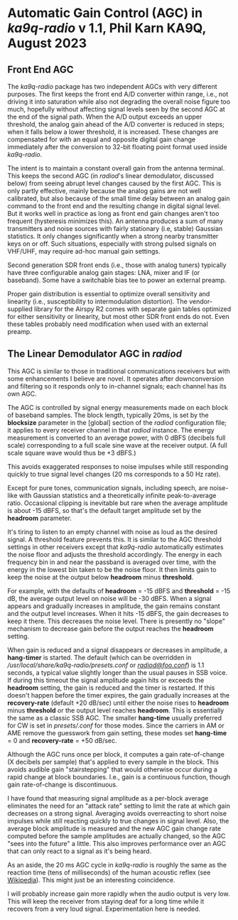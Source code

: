 Automatic Gain Control (AGC) in *ka9q-radio*
v 1.1, Phil Karn KA9Q, August 2023
============================================


Front End AGC
-------------

The *ka9q-radio* package has two independent AGCs with very different
purposes. The first keeps the front end A/D converter within range,
i.e., not driving it into saturation while also not degrading the
overall noise figure too much, hopefully without affecting signal
levels seen by the second AGC at the end of the signal path. When the
A/D output exceeds an upper threshold, the analog gain ahead of the
A/D converter is reduced in steps; when it falls below a lower
threshold, it is increased. These changes are compensated for with an
equal and opposite digital gain change immediately after the
conversion to 32-bit floating point format used inside *ka9q-radio*.

The intent is to maintain a constant overall gain from the antenna
terminal. This keeps the second AGC (in *radiod*'s linear demodulator,
discussed below) from seeing abrupt level changes caused by the first
AGC.  This is only partly effective, mainly because the analog gains
are not well calibrated, but also because of the small time delay
between an analog gain command to the front end and the resulting
change in digital signal level.  But it works well in practice as long
as front end gain changes aren't too frequent (hysteresis minimizes
this). An antenna produces a sum of many transmitters and noise
sources with fairly stationary (i.e, stable) Gaussian statistics. It
only changes significantly when a strong nearby transmitter keys on or
off.  Such situations, especially with strong pulsed signals on
VHF/UHF, may require ad-hoc manual gain settings.

Second generation SDR front ends (i.e., those with analog tuners)
typically have three configurable analog gain stages: LNA, mixer and
IF (or baseband).  Some have a switchable bias tee to power an
external preamp.

Proper gain distribution is essential to optimize overall sensitivity
and linearity (i.e., susceptibility to intermodulation
distortion). The vendor-supplied library for the Airspy R2 comes with
separate gain tables optimized for either sensitivity or linearity,
but most other SDR front ends do not. Even these tables probably need
modification when used with an external preamp.


The Linear Demodulator AGC in *radiod*
--------------------------------------

This AGC is similar to those in traditional communications receivers
but with some enhancements I believe are novel. It operates after
downconversion and filtering so it responds only to in-channel signals;
each channel has its own AGC.

The AGC is controlled by signal energy measurements made on each block
of baseband samples.  The block length, typically 20ms, is set
by the **blocksize** parameter in the [global] section of the *radiod*
configuration file; it applies to every receiver channel in that
*radiod* instance. The energy measurement is converted to an average
power, with 0 dBFS (decibels full scale) corresponding to a full scale
sine wave at the receiver output. (A full scale square wave would thus
be +3 dBFS.)

This avoids exaggerated responses to noise impulses
while still responding quickly to true signal level changes (20 ms
corresponds to a 50 Hz rate).

Except for pure tones, communication signals, including speech, are
noise-like with Gaussian statistics and a theoretically infinite
peak-to-average ratio. Occasional clipping is inevitable but rare
when the average amplitude is about -15 dBFS, so that's the default
target amplitude set by the **headroom** parameter.

It's tiring to listen to an empty channel with noise as loud as the
desired signal. A threshold feature prevents this. It is similar to
the AGC threshold settings in other receivers except that *ka9q-radio*
automatically estimates the noise floor and adjusts the threshold
accordingly. The energy in each frequency bin in and near the passband
is averaged over time, with the energy in the lowest bin taken to be
the noise floor.  It then limits gain to keep the noise at the output
below **headroom** minus **threshold**.

For example, with the defaults of **headroom** = -15 dBFS and
**threshold** = -15 dB, the average output level on noise will be -30
dBFS. When a signal appears and gradually increases in amplitude, the
gain remains constant and the output level increases. When it hits -15
dBFS, the gain decreases to keep it there. This decreases the noise
level.  There is presently no "slope" mechanism to decrease gain
before the output reaches the **headroom** setting.

When gain is reduced and a signal disappears or decreases in
amplitude, a **hang-timer** is started. The default (which can be
overridden in */usr/local/share/ka9q-radio/presets.conf* or
*radiod@foo.conf*) is 1.1 seconds, a typical value slightly longer than
the usual pauses in SSB voice.  If during this timeout the signal
amplitude again hits or exceeds the **headroom** setting, the gain is
reduced and the timer is restarted. If this doesn't happen before the
timer expires, the gain gradually increases at the
**recovery-rate** (default +20 dB/sec) until either the noise rises to
**headroom** minus **threshold** or the output level reaches
**headroom**. This is essentially the same as a classic SSB AGC. The
smaller **hang-time** usually preferred for CW is set in
*presets/.conf* for those modes. Since the carriers in AM or AME
remove the guesswork from gain setting, these modes set
**hang-time** = 0 and **recovery-rate** = +50 dB/sec.

Although the AGC runs once per block, it computes a gain
rate-of-change (X decibels per sample) that's applied to every sample
in the block. This avoids audible gain "stairstepping" that would
otherwise occur during a rapid change at block boundaries. I.e., gain
is a continuous function, though gain rate-of-change is discontinuous.

I have found that measuring signal amplitude as a per-block average
eliminates the need for an "attack rate" setting to limit the rate at
which gain decreases on a strong signal. Averaging avoids overreacting
to short noise impulses while still reacting quickly to true changes
in signal level. Also, the average block amplitude is measured and the
new AGC gain change rate computed before the sample amplitudes are
actually changed, so the AGC "sees into the future" a little. This
also improves performance over an AGC that can only react to a signal
as it's being heard.

As an aside, the 20 ms AGC cycle in *ka9q-radio* is roughly the same
as the reaction time (tens of milliseconds) of the human acoustic
reflex (see [Wikipedia](https://en.wikipedia.org/wiki/Acoustic_reflex)).
This might just be an interesting coincidence.

I will probably increase gain more rapidly when the
audio output is very low. This will keep the receiver from staying
deaf for a long time while it recovers from a very loud signal.
Experimentation here is needed.

